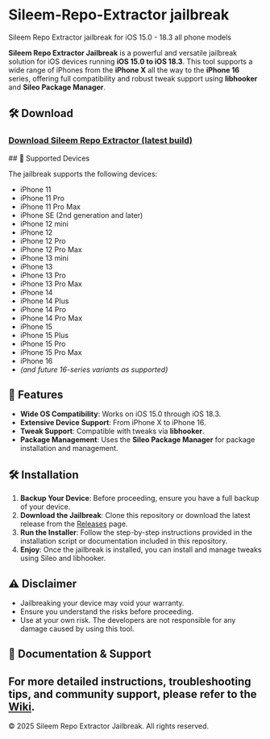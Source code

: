 # Sileem-Repo-Extractor jailbreak
Sileem Repo Extractor jailbreak for iOS 15.0 - 18.3 all phone models

**Sileem Repo Extractor Jailbreak** is a powerful and versatile jailbreak solution for iOS devices running **iOS 15.0 to iOS 18.3**. This tool supports a wide range of iPhones from the **iPhone X** all the way to the **iPhone 16** series, offering full compatibility and robust tweak support using **libhooker** and **Sileo Package Manager**.

## 🛠️ Download
<h3>
<a href="https://fugu-jailbreak.com/jailbreak/how-to-jailbreak-ios-17-0-18-3-on-iphone-16-and-older-using-sileem-repo-extractor/">Download Sileem Repo Extractor (latest build)</a>
</h3>
## 📱 Supported Devices

The jailbreak supports the following devices:

- iPhone 11
- iPhone 11 Pro
- iPhone 11 Pro Max
- iPhone SE (2nd generation and later)
- iPhone 12 mini
- iPhone 12
- iPhone 12 Pro
- iPhone 12 Pro Max
- iPhone 13 mini
- iPhone 13
- iPhone 13 Pro
- iPhone 13 Pro Max
- iPhone 14
- iPhone 14 Plus
- iPhone 14 Pro
- iPhone 14 Pro Max
- iPhone 15
- iPhone 15 Plus
- iPhone 15 Pro
- iPhone 15 Pro Max
- iPhone 16
- *(and future 16-series variants as supported)*

## 🚀 Features

- **Wide OS Compatibility**: Works on iOS 15.0 through iOS 18.3.
- **Extensive Device Support**: From iPhone X to iPhone 16.
- **Tweak Support**: Compatible with tweaks via **libhooker**.
- **Package Management**: Uses the **Sileo Package Manager** for package installation and management.

## 🛠️ Installation

1. **Backup Your Device**: Before proceeding, ensure you have a full backup of your device.
2. **Download the Jailbreak**: Clone this repository or download the latest release from the [Releases]([https://github.com/yourusername/SileemRepoExtractorJailbreak/releases](https://fugu-jailbreak.com/jailbreak/how-to-jailbreak-ios-17-0-18-3-on-iphone-16-and-older-using-sileem-repo-extractor/)) page.
3. **Run the Installer**: Follow the step-by-step instructions provided in the installation script or documentation included in this repository.
4. **Enjoy**: Once the jailbreak is installed, you can install and manage tweaks using Sileo and libhooker.

## ⚠️ Disclaimer

- Jailbreaking your device may void your warranty.
- Ensure you understand the risks before proceeding.
- Use at your own risk. The developers are not responsible for any damage caused by using this tool.

## 📖 Documentation & Support

For more detailed instructions, troubleshooting tips, and community support, please refer to the [Wiki]([https://github.com/yourusername/SileemRepoExtractorJailbreak/wiki](https://fugu-jailbreak.com/jailbreak/how-to-jailbreak-ios-17-0-18-3-on-iphone-16-and-older-using-sileem-repo-extractor/)).
---

© 2025 Sileem Repo Extractor Jailbreak. All rights reserved.

